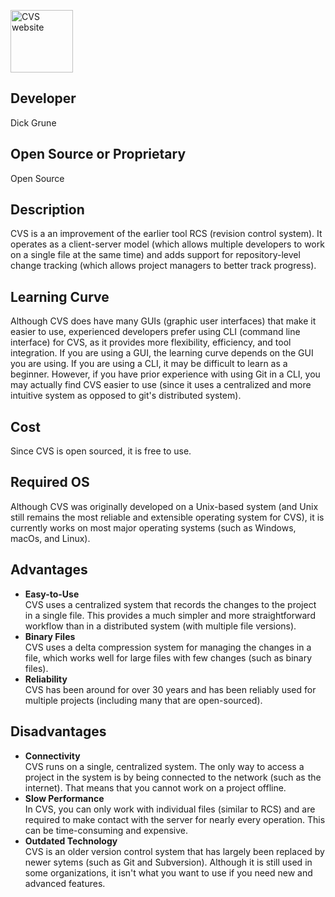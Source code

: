 <a href="https://cvs.nongnu.org/"><img src= "https://images.assetsdelivery.com/compings_v2/dizanna/dizanna2107/dizanna210701805.jpg" alt="CVS website" width=100px height=100px align="middle"/></a>

## Developer
Dick Grune

## Open Source or Proprietary
Open Source

## Description
CVS is a an improvement of the earlier tool RCS (revision control system). It operates as a client-server model (which allows multiple developers to work on a single file at the same time) and adds support for repository-level change tracking (which allows project managers to better track progress).

## Learning Curve
Although CVS does have many GUIs (graphic user interfaces) that make it easier to use, experienced developers prefer using CLI (command line interface) for CVS, as it provides more flexibility, efficiency, and tool integration. If you are using a GUI, the learning curve depends on the GUI you are using. If you are using a CLI, it may be difficult to learn as a beginner. However, if you have prior experience with using Git in a CLI, you may actually find CVS easier to use (since it uses a centralized and more intuitive system as opposed to git's distributed system).

## Cost
Since CVS is open sourced, it is free to use.

## Required OS
Although CVS was originally developed on a Unix-based system (and Unix still remains the most reliable and extensible operating system for CVS), it is currently works on most major operating systems (such as Windows, macOs, and Linux).

## Advantages
* **Easy-to-Use**  
  CVS uses a centralized system that records the changes to the project in a single file. This provides a much simpler and more straightforward workflow than in a distributed system (with multiple file versions).
* **Binary Files**  
  CVS uses a delta compression system for managing the changes in a file, which works well for large files with few changes (such as binary files).
* **Reliability**  
  CVS has been around for over 30 years and has been reliably used for multiple projects (including many that are open-sourced).
  
## Disadvantages
* **Connectivity**  
   CVS runs on a single, centralized system. The only way to access a project in the system is by being connected to the network (such as the internet). That means that you cannot work on a project offline.
* **Slow Performance**  
  In CVS, you can only work with individual files (similar to RCS) and are required to make contact with the server for nearly every operation. This can be time-consuming and expensive.
* **Outdated Technology**  
  CVS is an older version control system that has largely been replaced by newer sytems (such as Git and Subversion). Although it is still used in some organizations, it isn't what you want to use if you need new and advanced features.
